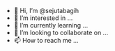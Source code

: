 - 👋 Hi, I’m @sejutabagih
- 👀 I’m interested in ...
- 🌱 I’m currently learning ...
- 💞️ I’m looking to collaborate on ...
- 📫 How to reach me ...

<!---
sejutabagih/sejutabagih is a ✨ special ✨ repository because its `README.md` (this file) appears on your GitHub profile.
You can click the Preview link to take a look at your changes.
--->
